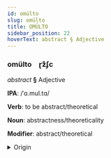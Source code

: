 ```yaml
---
id: omülto
slug: omülto
title: OMÜLTO
sidebar_position: 22
hoverText: abstract § Adjective
---
```


### omülto&emsp;<span kind="abugida">ɽƶ͊ʄc</span>

*abstract* **§** Adjective

**IPA**: /ˈɑ.mul.tɑ/

**Verb**: to be abstract/theoretical

**Noun**: abstractness/theoreticality

**Modifier**: abstract/theoretical

<details>
    <summary>Origin</summary>
    Malayalam അമൂർത്ത amūṟtta /amuːrt̪ːa/<br/>
    <em>Dravidian Language Family</em>
</details>